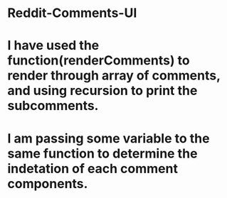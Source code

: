 # Reddit-Comments-UI

# I have used the function(renderComments) to render through array of comments, and using recursion to print the subcomments.

# I am passing some variable to the same function to determine the indetation of each comment components.

